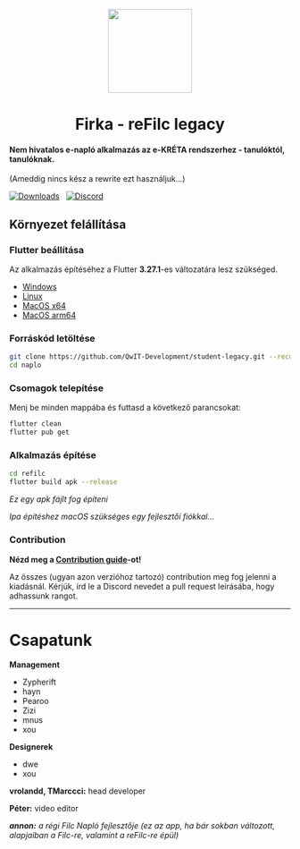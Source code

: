 <p align=center>
  <img src="https://github.com/user-attachments/assets/cbffc8b4-cfb4-4055-894c-af9e979c8ea6" width=150>
  <h1 align=center><b>Firka - reFilc legacy</b></h1>
</p>

#### Nem hivatalos e-napló alkalmazás az e-KRÉTA rendszerhez - tanulóktól, tanulóknak.

(Ameddig nincs kész a rewrite ezt használjuk...)

[![Downloads](https://img.shields.io/github/downloads-pre/QwIT-Development/app-legacy/total?&logo=github&label=Downloads)](https://github.com/QwIT-Development/app-legacy/releases) &nbsp; [![Discord](https://img.shields.io/discord/1111649116020285532?logo=discord&label=Discord)](https://discord.gg/6DvjyPAw2T)

## Környezet felállítása

### Flutter beállítása

Az alkalmazás építéséhez a Flutter **3.27.1**-es változatára lesz szükséged.

- [Windows](https://storage.googleapis.com/flutter_infra_release/releases/stable/windows/flutter_windows_3.27.1-stable.zip)
- [Linux](https://storage.googleapis.com/flutter_infra_release/releases/stable/linux/flutter_linux_3.27.1-stable.tar.xz)
- [MacOS x64](https://storage.googleapis.com/flutter_infra_release/releases/stable/macos/flutter_macos_3.27.1-stable.zip)
- [MacOS arm64](https://storage.googleapis.com/flutter_infra_release/releases/stable/macos/flutter_macos_arm64_3.27.1-stable.zip)

### Forráskód letöltése

```sh
git clone https://github.com/QwIT-Development/student-legacy.git --recursive
cd naplo
```

### Csomagok telepítése

Menj be minden mappába és futtasd a következő parancsokat:
```sh
flutter clean
flutter pub get
```

### Alkalmazás építése

```sh
cd refilc
flutter build apk --release
```

*Ez egy apk fájlt fog építeni*

*Ipa építéshez macOS szükséges egy fejlesztői fiókkal...*

### Contribution

**Nézd meg a [Contribution guide](CONTRIBUTING.md)-ot!**

Az összes (ugyan azon verzióhoz tartozó) contribution meg fog jelenni a kiadásnál. Kérjük, írd le a Discord nevedet a pull request leírásába, hogy adhassunk rangot.

-------

# Csapatunk

**Management**
- Zypherift
- hayn
- Pearoo
- Zizi
- mnus
- xou

**Designerek**
- dwe
- xou

**vrolandd, TMarccci:** head developer

**Péter:** video editor

***annon:** a régi Filc Napló fejlesztője (ez az app, ha bár sokban változott, alapjaiban a Filc-re, valamint a reFilc-re épül)*
